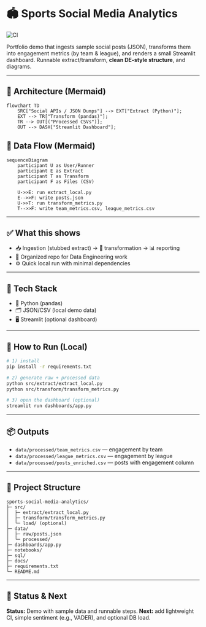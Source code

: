 # 🏟️ Sports Social Media Analytics

![CI](https://github.com/ajay1018/sports-social-media-analytics/actions/workflows/ci.yml/badge.svg?branch=main&cache=1759897069)

Portfolio demo that ingests sample social posts (JSON), transforms them into engagement metrics (by team & league),
and renders a small Streamlit dashboard. Runnable extract/transform, **clean DE-style structure**, and diagrams.

---

## 🧱 Architecture (Mermaid)
```mermaid
flowchart TD
    SRC["Social APIs / JSON Dumps"] --> EXT["Extract (Python)"];
    EXT --> TR["Transform (pandas)"];
    TR --> OUT[("Processed CSVs")];
    OUT --> DASH["Streamlit Dashboard"];
```

## 🔁 Data Flow (Mermaid)
```mermaid
sequenceDiagram
    participant U as User/Runner
    participant E as Extract
    participant T as Transform
    participant F as Files (CSV)

    U->>E: run extract_local.py
    E-->>F: write posts.json
    U->>T: run transform_metrics.py
    T-->>F: write team_metrics.csv, league_metrics.csv
```

---

## ✅ What this shows
- 📥 Ingestion (stubbed extract) → 🧮 transformation → 📊 reporting
- 🧱 Organized repo for Data Engineering work
- ⚙️ Quick local run with minimal dependencies

---

## 🧰 Tech Stack
- 🐍 Python (pandas)
- 🗂️ JSON/CSV (local demo data)
- 🖥️ Streamlit (optional dashboard)

---

## 🚀 How to Run (Local)
```bash
# 1) install
pip install -r requirements.txt

# 2) generate raw + processed data
python src/extract/extract_local.py
python src/transform/transform_metrics.py

# 3) open the dashboard (optional)
streamlit run dashboards/app.py
```

---

## 📦 Outputs
- `data/processed/team_metrics.csv` — engagement by team
- `data/processed/league_metrics.csv` — engagement by league
- `data/processed/posts_enriched.csv` — posts with engagement column

---

## 📁 Project Structure
```
sports-social-media-analytics/
├─ src/
│  ├─ extract/extract_local.py
│  ├─ transform/transform_metrics.py
│  └─ load/ (optional)
├─ data/
│  ├─ raw/posts.json
│  └─ processed/
├─ dashboards/app.py
├─ notebooks/
├─ sql/
├─ docs/
├─ requirements.txt
└─ README.md
```

---

## 🔭 Status & Next
**Status:** Demo with sample data and runnable steps. 
**Next:** add lightweight CI, simple sentiment (e.g., VADER), and optional DB load.

